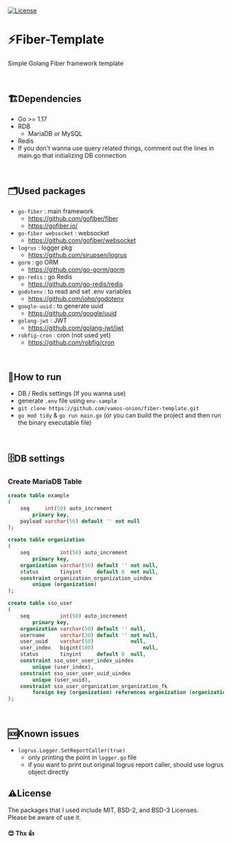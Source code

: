 [![License](https://img.shields.io/badge/license-Unlicense-blue.svg)](https://github.com/vamos-onion/fiber-template/blob/master/LICENSE)
# ⚡️Fiber-Template
Simple Golang Fiber framework template

<br>

## 🏗️Dependencies
- Go >= 1.17
- RDB
  - MariaDB or MySQL
- Redis
- If you don't wanna use query related things, comment out the lines in main.go that initializing DB connection

<br>

## 🗂️Used packages
- `go-fiber` : main framework
  - https://github.com/gofiber/fiber
  - https://gofiber.io/
- `go-fiber websocket` : websocket
  - https://github.com/gofiber/websocket
- `logrus` : logger pkg
  - https://github.com/sirupsen/logrus
- `gorm` : go ORM
  - https://github.com/go-gorm/gorm
- `go-redis` : go Redis
  - https://github.com/go-redis/redis
- `godotenv` : to read and set .env variables
  - https://github.com/joho/godotenv
- `google-uuid` : to generate uuid
  - https://github.com/google/uuid
- `golang-jwt` : JWT
  - https://github.com/golang-jwt/jwt
- `robfig-cron` : cron (not used yet)
  - https://github.com/robfig/cron
  
<br>

## 🚀How to run
- DB / Redis settings (If you wanna use)
- generate `.env` file using `env-sample`
- `git clone https://github.com/vamos-onion/fiber-template.git`
- `go mod tidy` & `go run main.go` (or you can build the project and then run the binary executable file)

<br>

## 🗄️DB settings
### Create MariaDB Table
```sql
create table example
(
    seq     int(50) auto_increment
        primary key,
    payload varchar(50) default '' not null
);

create table organization
(
    seq          int(50) auto_increment
        primary key,
    organization varchar(50) default '' not null,
    status       tinyint     default 0  not null,
    constraint organization_organization_uindex
        unique (organization)
);

create table sso_user
(
    seq          int(50) auto_increment
        primary key,
    organization varchar(50) default '' null,
    username     varchar(30) default '' not null,
    user_uuid    varchar(50)            null,
    user_index   bigint(100)                null,
    status       tinyint     default 0  null,
    constraint sso_user_user_index_uindex
        unique (user_index),
    constraint sso_user_user_uuid_uindex
        unique (user_uuid),
    constraint sso_user_organization_organization_fk
        foreign key (organization) references organization (organization)
);
```

<br>

## 🆘Known issues
- `logrus.Logger.SetReportCaller(true)`
  - only printing the point in `logger.go` file
  - if you want to print out original logrus report caller, should use logrus object directly

## ⚠️License
The packages that I used include MIT, BSD-2, and BSD-3 Licenses. \
Please be aware of use it.

#### 😊 Thx 👍
